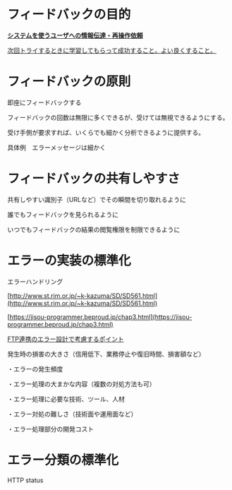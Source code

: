 # フィードバックの目的

**<span style="text-decoration:underline;">システムを使うユーザへの情報伝達・再操作依頼</span>**

<span style="text-decoration:underline;">次回トライするときに学習してもらって成功すること。よい良くすること。</span>


# フィードバックの原則

即座にフィードバックする

フィードバックの回数は無限に多くできるが、受けては無視できるようにする。

受け手側が要求すれば、いくらでも細かく分析できるように提供する。

具体例　エラーメッセージは細かく


# フィードバックの共有しやすさ

共有しやすい識別子（URLなど）でその瞬間を切り取れるように

誰でもフィードバックを見られるように

いつでもフィードバックの結果の閲覧権限を制限できるように


# エラーの実装の標準化

エラーハンドリング

[http://www.st.rim.or.jp/~k-kazuma/SD/SD561.html](http://www.st.rim.or.jp/~k-kazuma/SD/SD561.html)

[https://jisou-programmer.beproud.jp/chap3.html](https://jisou-programmer.beproud.jp/chap3.html)

[FTP連携のエラー設計で考慮するポイント](http://itdoc.hitachi.co.jp/manuals/link/cosmi_v0950/03Y4230D/EY420259.HTM)

発生時の損害の大きさ（信用低下、業務停止や復旧時間、損害額など）

・エラーの発生頻度

・エラー処理の大まかな内容（複数の対処方法も可）

・エラー処理に必要な技術、ツール、人材

・エラー対処の難しさ（技術面や運用面など）

・エラー処理部分の開発コスト


# エラー分類の標準化

HTTP status